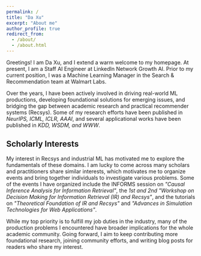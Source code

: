 ```yaml
---
permalink: /
title: "Da Xu"
excerpt: "About me"
author_profile: true
redirect_from:
  - /about/
  - /about.html
---
```


Greetings! I am Da Xu, and I extend a warm welcome to my homepage. At present, I am a Staff AI Engineer at LinkedIn Network Growth AI. Prior to my current position, I was a Machine Learning Manager in the Search & Recommendation team at Walmart Labs. 

Over the years, I have been actively involved in driving real-world ML productions, developing foundational solutions for emerging issues, and bridging the gap between academic research and practical recommender systems (Recsys).
Some of my research efforts have been published in *NeurIPS, ICML, ICLR, AAAI*, and several applicational works have been published in *KDD, WSDM, and WWW*.

## Scholarly Interests

My interest in Recsys and industrial ML has motivated me to explore the fundamentals of these domains. I am lucky to come across many scholars and practitioners share similar interests, which motivates me to organize events and bring together individuals to investigate various problems. Some of the events I have organized include the INFORMS session on *"Causal Inference Analysis for Information Retrieval"*, the *1st and 2nd "Workshop on Decision Making for Information Retrieval (IR) and Recsys"*, and the tutorials on *"Theoretical Foundation of IR and Recsys"* and *"Advances in Simulation Technologies for Web Applications"*.

While my top priority is to fulfill my job duties in the industry, many of the production problems I encountered have broader implications for the whole academic community. Going forward, I aim to keep contributing more foundational research, joining community efforts, and writing blog posts for readers who share my interest.





